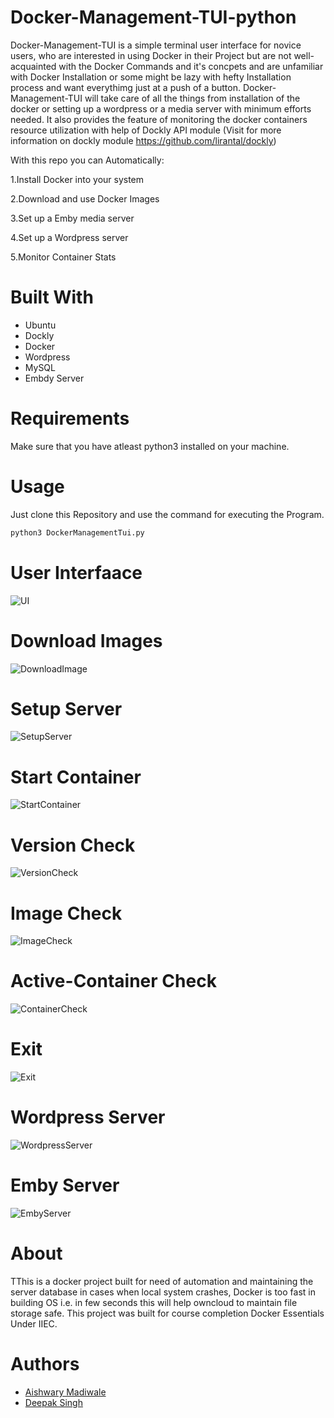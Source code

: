# Docker-Management-TUI-python
Docker-Management-TUI is a simple terminal user interface for novice users, who are interested in using Docker in their Project but are not well-acquainted with the Docker Commands and it's concpets and are unfamiliar with Docker Installation or some might be lazy with hefty Installation process and want everythimg just at a push of a button. Docker-Management-TUI will take care of all the things from installation of the docker or setting up a wordpress or a media server with minimum efforts needed. It also provides the feature of monitoring the docker containers resource utilization with help of Dockly API module (Visit for more information on dockly module https://github.com/lirantal/dockly)

With this repo you can Automatically:

1.Install Docker into your system

2.Download and use Docker Images

3.Set up a Emby media server

4.Set up a Wordpress server

5.Monitor Container Stats

# Built With
- Ubuntu
- Dockly
- Docker
- Wordpress
- MySQL
- Embdy Server

# Requirements
Make sure that you have atleast python3 installed on your machine.

# Usage

Just clone this Repository and use the command for executing the Program.
``` python
python3 DockerManagementTui.py
```
# User Interfaace
![UI](Images/UI.png)

# Download Images
![DownloadImage](Images/DownloadImages.png)

# Setup Server
![SetupServer](Images/SetupServer.png)

# Start Container
![StartContainer](Images/StartContainer.png)

# Version Check
![VersionCheck](Images/DockVersion.png)

# Image Check 
![ImageCheck](Images/CheckImages.png)

# Active-Container Check
![ContainerCheck](Images/ActuveContainers.png)

# Exit
![Exit](Images/Exit.png)

# Wordpress Server
![WordpressServer](Images/wordpress.png)

# Emby Server
![EmbyServer](Images/EmbyServer.png)

# About

TThis is a docker project built for need of automation and maintaining the server database in cases when local system crashes, Docker is too fast in building OS i.e. in few seconds this will help owncloud to maintain file storage safe. This project was built for course completion Docker Essentials Under IIEC.

# Authors
- [Aishwary Madiwale](https://github.com/lelouch885)
- [Deepak Singh](https://github.com/deepaksingh4)


